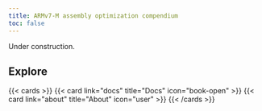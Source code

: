 ```yaml
---
title: ARMv7-M assembly optimization compendium
toc: false
---
```


Under construction.

## Explore

{{< cards >}}
  {{< card link="docs" title="Docs" icon="book-open" >}}
  {{< card link="about" title="About" icon="user" >}}
{{< /cards >}}

<!-- ## Documentation -->

<!-- For more information, visit [Hextra](https://imfing.github.io/hextra). -->

